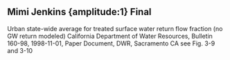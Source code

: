 ## Mimi Jenkins {amplitude:1} Final
Urban state-wide average for treated surface water return flow fraction (no GW return modeled)
California Department of Water Resources, Bulletin 160-98, 1998-11-01, Paper Document, DWR, Sacramento CA
see Fig. 3-9 and 3-10
